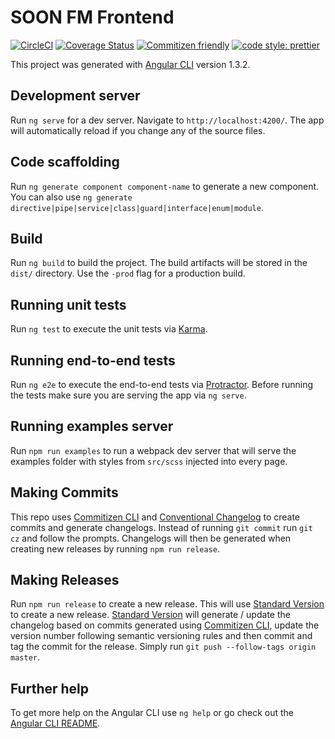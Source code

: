 # SOON FM Frontend

[![CircleCI][circleci-badge]][circleci]
[![Coverage Status][coveralls-badge]][coveralls]
[![Commitizen friendly][commitizen-badge]][commitizen]
[![code style: prettier][prettier-badge]][prettier-badge-url]

This project was generated with [Angular CLI](https://github.com/angular/angular-cli) version 1.3.2.

## Development server

Run `ng serve` for a dev server. Navigate to `http://localhost:4200/`. The app will automatically reload if you change any of the source files.

## Code scaffolding

Run `ng generate component component-name` to generate a new component. You can also use `ng generate directive|pipe|service|class|guard|interface|enum|module`.

## Build

Run `ng build` to build the project. The build artifacts will be stored in the `dist/` directory. Use the `-prod` flag for a production build.

## Running unit tests

Run `ng test` to execute the unit tests via [Karma][karma].

## Running end-to-end tests

Run `ng e2e` to execute the end-to-end tests via [Protractor][protractor].
Before running the tests make sure you are serving the app via `ng serve`.

## Running examples server

Run `npm run examples` to run a webpack dev server that will serve the examples folder with styles from `src/scss` injected into every page.

## Making Commits

This repo uses [Commitizen CLI][commitizen] and [Conventional Changelog][conventional-changelog] to create commits and generate changelogs. Instead of running `git commit` run `git cz` and follow the prompts. Changelogs will then be generated when creating new releases by running `npm run release`.

## Making Releases

Run `npm run release` to create a new release. This will use [Standard Version][standard-version] to create a new release. [Standard Version][standard-version] will generate / update the changelog based on commits generated using [Commitizen CLI][commitizen], update the version number following semantic versioning rules and then commit and tag the commit for the release. Simply run `git push --follow-tags origin master`.

## Further help

To get more help on the Angular CLI use `ng help` or go check out the [Angular CLI README][angular-cli-readme].

[commitizen]: http://commitizen.github.io/cz-cli/
[commitizen-badge]: https://img.shields.io/badge/commitizen-friendly-brightgreen.svg
[conventional-changelog]: https://github.com/conventional-changelog/conventional-changelog
[standard-version]: https://github.com/conventional-changelog/standard-version
[circleci]: https://circleci.com/gh/thisissoon-fm/frontend
[circleci-badge]: https://circleci.com/gh/thisissoon-fm/frontend.svg?style=shield
[coveralls]: https://coveralls.io/github/thisissoon-fm/frontend?branch=master
[coveralls-badge]: https://coveralls.io/repos/github/thisissoon-fm/frontend/badge.svg?branch=master
[prettier-badge]: https://img.shields.io/badge/code_style-prettier-ff69b4.svg?style=shield
[prettier-badge-url]: https://github.com/prettier/prettier
[karma]: https://karma-runner.github.io
[protractor]: http://www.protractortest.org/
[angular-cli]: https://github.com/angular/angular-cli
[angular-cli-readme]: https://github.com/angular/angular-cli/blob/master/README.md
